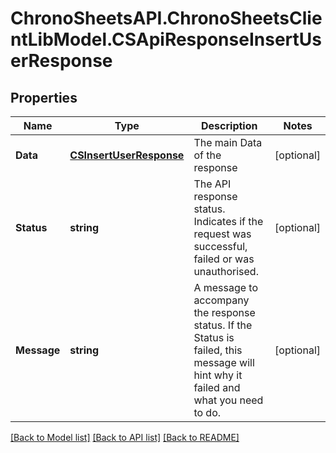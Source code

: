 # ChronoSheetsAPI.ChronoSheetsClientLibModel.CSApiResponseInsertUserResponse
## Properties

Name | Type | Description | Notes
------------ | ------------- | ------------- | -------------
**Data** | [**CSInsertUserResponse**](CSInsertUserResponse.md) | The main Data of the response | [optional] 
**Status** | **string** | The API response status. Indicates if the request was successful, failed or was unauthorised. | [optional] 
**Message** | **string** | A message to accompany the response status.  If the Status is failed, this message will hint why it failed and what you need to do. | [optional] 

[[Back to Model list]](../README.md#documentation-for-models) [[Back to API list]](../README.md#documentation-for-api-endpoints) [[Back to README]](../README.md)

